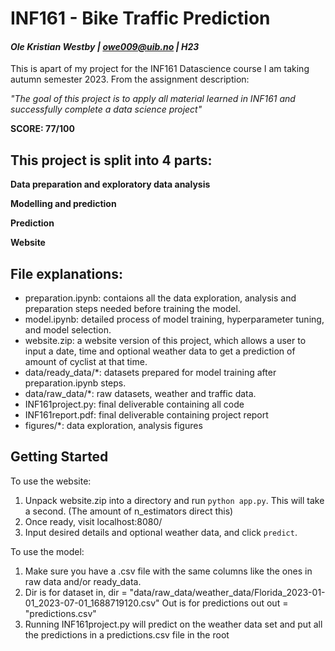 # **INF161 - Bike Traffic Prediction**
#### *Ole Kristian Westby | owe009@uib.no | H23*
This is apart of my project for the INF161 Datascience course I am taking autumn semester 2023. From the assignment description:

 *"The goal of this project is to apply all material learned in INF161 and successfully complete a data
science project"*

**SCORE: 77/100**

## This project is split into 4 parts:

**Data preparation and exploratory data analysis**

**Modelling and prediction**

**Prediction**

**Website**

## File explanations:

- preparation.ipynb: contaions all the data exploration, analysis and preparation steps needed before training the model.
- model.ipynb: detailed process of model training, hyperparameter tuning, and model selection.
- website.zip: a website version of this project, which allows a user to input a date, time and optional weather data to get a prediction of amount of cyclist at that time.
- data/ready_data/*: datasets prepared for model training after preparation.ipynb steps.
- data/raw_data/*: raw datasets, weather and traffic data.
- INF161project.py: final deliverable containing all code
- INF161report.pdf: final deliverable containing project report
- figures/*: data exploration, analysis figures

## Getting Started
To use the website:
1. Unpack website.zip into a directory and run ```python app.py```. This will take a second. (The amount of n_estimators direct this)
2. Once ready, visit localhost:8080/
3. Input desired details and optional weather data, and click ```predict```.

To use the model:
1. Make sure you have a .csv file with the same columns like the ones in raw data and/or ready_data. 
2. Dir is for dataset in, dir = "data/raw_data/weather_data/Florida_2023-01-01_2023-07-01_1688719120.csv" Out is for predictions out out = "predictions.csv"
3. Running INF161project.py will predict on the weather data set and put all the predictions in a predictions.csv file in the root
###
